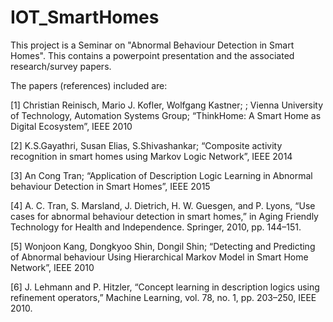 # IOT_SmartHomes

This project is a Seminar on "Abnormal Behaviour Detection in Smart Homes". 
This contains a powerpoint presentation and the associated research/survey papers.

The papers (references) included are:

[1]  Christian Reinisch, Mario J. Kofler, Wolfgang Kastner; ; Vienna University of Technology, Automation Systems Group; “ThinkHome: A Smart Home as Digital Ecosystem”, IEEE 2010 


[2]  K.S.Gayathri, Susan Elias, S.Shivashankar; “Composite activity recognition in smart homes using Markov Logic Network”, IEEE 2014


[3]  An Cong Tran; “Application of Description Logic Learning in Abnormal behaviour Detection in Smart Homes”, IEEE 2015


[4] A. C. Tran, S. Marsland, J. Dietrich, H. W. Guesgen, and P. Lyons, “Use cases for abnormal behaviour detection in smart homes,” in Aging Friendly Technology for Health and Independence. Springer, 2010, pp. 144–151.


[5] Wonjoon Kang, Dongkyoo Shin, Dongil Shin; “Detecting and Predicting of Abnormal behaviour Using Hierarchical Markov Model in Smart Home Network”, IEEE 2010


[6]  J. Lehmann and P. Hitzler, “Concept learning in description logics using refinement operators,” Machine Learning, vol. 78, no. 1, pp. 203–250, IEEE 2010.
